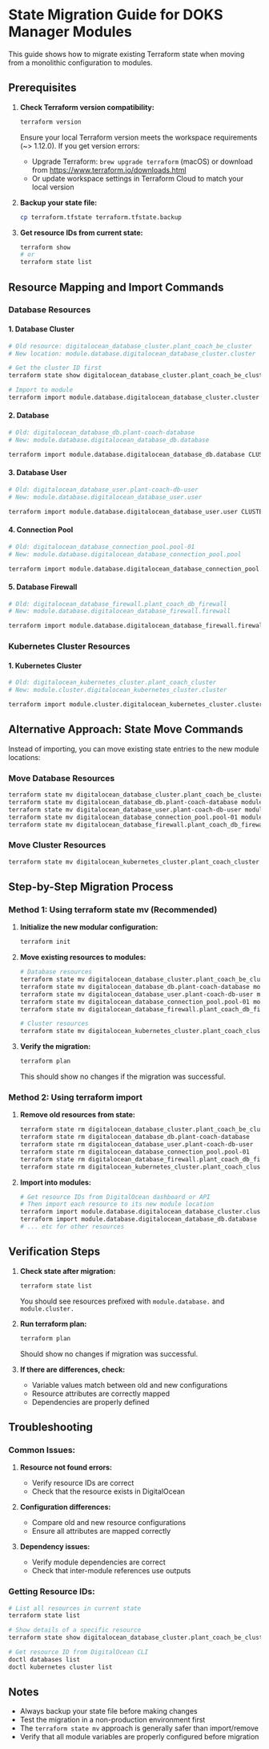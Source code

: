 # State Migration Guide for DOKS Manager Modules

This guide shows how to migrate existing Terraform state when moving from a monolithic configuration to modules.

## Prerequisites

1. **Check Terraform version compatibility:**
   ```bash
   terraform version
   ```
   Ensure your local Terraform version meets the workspace requirements (~> 1.12.0). If you get version errors:
   - Upgrade Terraform: `brew upgrade terraform` (macOS) or download from https://www.terraform.io/downloads.html
   - Or update workspace settings in Terraform Cloud to match your local version

2. **Backup your state file:**
   ```bash
   cp terraform.tfstate terraform.tfstate.backup
   ```

3. **Get resource IDs from current state:**
   ```bash
   terraform show
   # or
   terraform state list
   ```

## Resource Mapping and Import Commands

### Database Resources

#### 1. Database Cluster
```bash
# Old resource: digitalocean_database_cluster.plant_coach_be_cluster
# New location: module.database.digitalocean_database_cluster.cluster

# Get the cluster ID first
terraform state show digitalocean_database_cluster.plant_coach_be_cluster

# Import to module
terraform import module.database.digitalocean_database_cluster.cluster CLUSTER_ID
```

#### 2. Database
```bash
# Old: digitalocean_database_db.plant-coach-database
# New: module.database.digitalocean_database_db.database

terraform import module.database.digitalocean_database_db.database CLUSTER_ID/DATABASE_NAME
```

#### 3. Database User
```bash
# Old: digitalocean_database_user.plant-coach-db-user
# New: module.database.digitalocean_database_user.user

terraform import module.database.digitalocean_database_user.user CLUSTER_ID/USERNAME
```

#### 4. Connection Pool
```bash
# Old: digitalocean_database_connection_pool.pool-01
# New: module.database.digitalocean_database_connection_pool.pool

terraform import module.database.digitalocean_database_connection_pool.pool CLUSTER_ID/POOL_NAME
```

#### 5. Database Firewall
```bash
# Old: digitalocean_database_firewall.plant_coach_db_firewall
# New: module.database.digitalocean_database_firewall.firewall

terraform import module.database.digitalocean_database_firewall.firewall CLUSTER_ID
```

### Kubernetes Cluster Resources

#### 1. Kubernetes Cluster
```bash
# Old: digitalocean_kubernetes_cluster.plant_coach_cluster
# New: module.cluster.digitalocean_kubernetes_cluster.cluster

terraform import module.cluster.digitalocean_kubernetes_cluster.cluster CLUSTER_ID
```

## Alternative Approach: State Move Commands

Instead of importing, you can move existing state entries to the new module locations:

### Move Database Resources
```bash
terraform state mv digitalocean_database_cluster.plant_coach_be_cluster module.database.digitalocean_database_cluster.cluster
terraform state mv digitalocean_database_db.plant-coach-database module.database.digitalocean_database_db.database
terraform state mv digitalocean_database_user.plant-coach-db-user module.database.digitalocean_database_user.user
terraform state mv digitalocean_database_connection_pool.pool-01 module.database.digitalocean_database_connection_pool.pool
terraform state mv digitalocean_database_firewall.plant_coach_db_firewall module.database.digitalocean_database_firewall.firewall
```

### Move Cluster Resources
```bash
terraform state mv digitalocean_kubernetes_cluster.plant_coach_cluster module.cluster.digitalocean_kubernetes_cluster.cluster
```

## Step-by-Step Migration Process

### Method 1: Using terraform state mv (Recommended)

1. **Initialize the new modular configuration:**
   ```bash
   terraform init
   ```

2. **Move existing resources to modules:**
   ```bash
   # Database resources
   terraform state mv digitalocean_database_cluster.plant_coach_be_cluster module.database.digitalocean_database_cluster.cluster
   terraform state mv digitalocean_database_db.plant-coach-database module.database.digitalocean_database_db.database
   terraform state mv digitalocean_database_user.plant-coach-db-user module.database.digitalocean_database_user.user
   terraform state mv digitalocean_database_connection_pool.pool-01 module.database.digitalocean_database_connection_pool.pool
   terraform state mv digitalocean_database_firewall.plant_coach_db_firewall module.database.digitalocean_database_firewall.firewall
   
   # Cluster resources
   terraform state mv digitalocean_kubernetes_cluster.plant_coach_cluster module.cluster.digitalocean_kubernetes_cluster.cluster
   ```

3. **Verify the migration:**
   ```bash
   terraform plan
   ```
   This should show no changes if the migration was successful.

### Method 2: Using terraform import

1. **Remove old resources from state:**
   ```bash
   terraform state rm digitalocean_database_cluster.plant_coach_be_cluster
   terraform state rm digitalocean_database_db.plant-coach-database
   terraform state rm digitalocean_database_user.plant-coach-db-user
   terraform state rm digitalocean_database_connection_pool.pool-01
   terraform state rm digitalocean_database_firewall.plant_coach_db_firewall
   terraform state rm digitalocean_kubernetes_cluster.plant_coach_cluster
   ```

2. **Import into modules:**
   ```bash
   # Get resource IDs from DigitalOcean dashboard or API
   # Then import each resource to its new module location
   terraform import module.database.digitalocean_database_cluster.cluster CLUSTER_ID
   terraform import module.database.digitalocean_database_db.database CLUSTER_ID/DATABASE_NAME
   # ... etc for other resources
   ```

## Verification Steps

1. **Check state after migration:**
   ```bash
   terraform state list
   ```
   You should see resources prefixed with `module.database.` and `module.cluster.`

2. **Run terraform plan:**
   ```bash
   terraform plan
   ```
   Should show no changes if migration was successful.

3. **If there are differences, check:**
   - Variable values match between old and new configurations
   - Resource attributes are correctly mapped
   - Dependencies are properly defined

## Troubleshooting

### Common Issues:

1. **Resource not found errors:**
   - Verify resource IDs are correct
   - Check that the resource exists in DigitalOcean

2. **Configuration differences:**
   - Compare old and new resource configurations
   - Ensure all attributes are mapped correctly

3. **Dependency issues:**
   - Verify module dependencies are correct
   - Check that inter-module references use outputs

### Getting Resource IDs:

```bash
# List all resources in current state
terraform state list

# Show details of a specific resource
terraform state show digitalocean_database_cluster.plant_coach_be_cluster

# Get resource ID from DigitalOcean CLI
doctl databases list
doctl kubernetes cluster list
```

## Notes

- Always backup your state file before making changes
- Test the migration in a non-production environment first
- The `terraform state mv` approach is generally safer than import/remove
- Verify that all module variables are properly configured before migration
